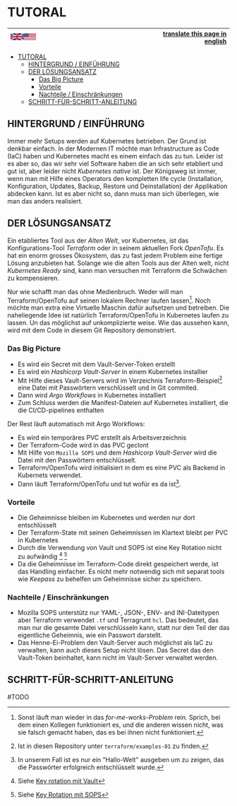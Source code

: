 TUTORAL
=======


|  <img src="pics/United_Kingdom_and_United_States_flags.svg.png" alt="en flag" width="20%"/> | [translate this page in english](https://github-com.translate.goog/OlafRadicke/daytona_beach/blob/main/docu/tutorial.md?_x_tr_sl=de&_x_tr_tl=en&_x_tr_hl=de&_x_tr_pto=wapp) |
|:--|--:|


<!-- width -->

- [TUTORAL](#tutoral)
	- [HINTERGRUND / EINFÜHRUNG](#hintergrund--einführung)
	- [DER LÖSUNGSANSATZ](#der-lösungsansatz)
		- [Das Big Picture](#das-big-picture)
		- [Vorteile](#vorteile)
		- [Nachteile / Einschränkungen](#nachteile--einschränkungen)
	- [SCHRITT-FÜR-SCHRITT-ANLEITUNG](#schritt-für-schritt-anleitung)


HINTERGRUND / EINFÜHRUNG
------------------------

Immer mehr Setups werden auf Kubernetes betrieben. Der Grund ist denkbar einfach. In der Modernen IT möchte man Infrastructure as Code (IaC) haben und Kubernetes macht es einem einfach das zu tun. Leider ist es aber so, das wir sehr viel Software haben die an sich sehr etabliert und gut ist, aber leider nicht *Kubernetes native* ist. Der Königsweg ist immer, wenn man mit Hilfe eines Operators den kompletten life cycle (Installation, Konfiguration, Updates, Backup, Restore und Deinstallation) der Applikation abdecken kann. Ist es aber nicht so, dann muss man sich überlegen, wie man das anders realisiert.

DER LÖSUNGSANSATZ
-----------------

Ein etabliertes Tool aus der *Alten Welt*, vor Kubernetes, ist das Konfigurations-Tool *Terraform* oder in seinem aktuellen Fork *OpenTofu*. Es hat ein enorm grosses Ökosystem, das zu fast jedem Problem eine fertige Lösung anzubieten hat. Solange wie die alten Tools aus der Alten welt, nicht *Kubernetes Ready* sind, kann man versuchen mit Terraform die Schwächen zu kompensieren.

Nur wie schafft man das ohne Medienbruch. Weder will man Terraform/OpenTofu auf seinen lokalem Rechner laufen lassen[^foot001]. Noch möchte man extra eine Virtuelle Maschin dafür aufsetzen und betreiben. Die naheliegende Idee ist natürlich Terraform/OpenTofu in Kubernetes laufen zu lassen. Un das möglichst auf unkomplizierte weise. Wie das aussehen kann, wird mit dem Code in diesem Git Repository demonstriert.

### Das Big Picture

- Es wird ein Secret mit dem Vault-Server-Token erstellt
- Es wird ein *Hashicorp Vault-Server* in einem Kubernetes installier
- Mit Hilfe dieses Vault-Servers wird im Verzeichnis Terraform-Beispiel[^foot002] eine Datei mit Passwörtern verschlüsselt und in Git commited.
- Dann wird *Argo Workflows* in Kubernetes installiert
- Zum Schluss werden die Manifest-Dateien auf Kubernetes installiert, die die CI/CD-pipelines enthalten

Der Rest läuft automatisch mit Argo Workflows:

- Es wird ein temporäres PVC erstellt als Arbeitsverzeichnis
- Der Terraform-Code wird in das PVC geclont
- Mit Hilfe von `Mozilla SOPS` und dem *Hashicorp Vault-Server* wird die Datei mit den Passwörtern entschlüsselt.
- Terraform/OpenTofu wird initialisiert in dem es eine PVC als Backend in Kubernets verwendet.
- Dann läuft Terraform/OpenTofu und tut wofür es da ist[^foot003].

### Vorteile

- Die Geheimnisse bleiben im Kubernetes und werden nur dort entschlüsselt
- Der Terraform-State mit seinen Geheimnissen im Klartext bleibt per PVC in Kubernetes
- Durch die Verwendung von Vault und SOPS ist eine Key Rotation nicht zu aufwändig [^foot004] [^foot005]
- Da die Geheimnisse im Terraform-Code direkt gespeichert werde, ist das Handling einfacher. Es nicht mehr notwendig sich mit separat tools wie *Keepass* zu behelfen um Geheimnisse sicher zu speichern.

### Nachteile / Einschränkungen

- Mozilla SOPS unterstütz nur  YAML-, JSON-, ENV- and INI-Dateitypen aber Terraform verwendet `.tf` und Terragrunt `hcl`. Das bedeutet, das man nur die gesamte Datei verschlüsseln kann, statt nur den Teil der das eigentliche Geheimnis, wie ein Passwort darstellt.
- Das Henne-Ei-Problem den Vault-Server auch möglichst als IaC zu verwalten, kann auch dieses Setup nicht lösen. Das Secret das den Vault-Token beinhaltet, kann nicht im Vault-Server verwaltet werden.

SCHRITT-FÜR-SCHRITT-ANLEITUNG
-----------------------------

#TODO

[^foot001]: Sonst läuft man wieder in das *for-me-works-Problem* rein. Sprich, bei dem einen Kollegen funktioniert es, und die anderen wissen nicht, was sie falsch gemacht haben, das es bei ihnen nicht funktioniert.
[^foot002]: Ist in diesen Repository unter `terraform/examples-01` zu finden.
[^foot003]: In unserem Fall ist es nur ein "Hallo-Welt" ausgeben um zu zeigen, das die Passwörter erfolgreich entschlüsselt wurde.
[^foot004]: Siehe [Key rotation mit Vault](https://developer.hashicorp.com/vault/docs/internals/rotation)
[^foot005]: Siehe [Key Rotation mit SOPS](https://github.com/getsops/sops?tab=readme-ov-file#key-rotation)